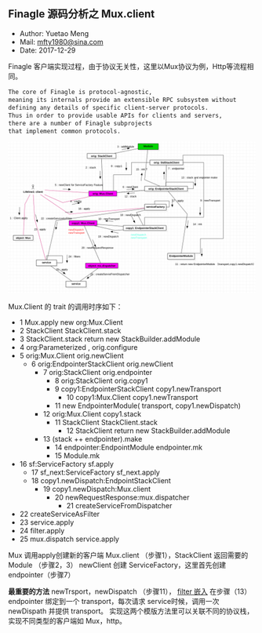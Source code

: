 ## Finagle 源码分析之 Mux.client


- Author: Yuetao Meng
- Mail: mfty1980@sina.com
- Date: 2017-12-29

Finagle 客户端实现过程，由于协议无关性，这里以Mux协议为例，Http等流程相同。

```
The core of Finagle is protocol-agnostic, 
meaning its internals provide an extensible RPC subsystem without 
defining any details of specific client-server protocols. 
Thus in order to provide usable APIs for clients and servers, 
there are a number of Finagle subprojects 
that implement common protocols.
```



![详细图](pic/mux.client.png)


Mux.Client 的 trait 的调用时序如下：

* 1 Mux.apply new org:Mux.Client
* 2 StackClient StackClient.stack
* 3 StackClient.stack return new StackBuilder.addModule
* 4 org:Parameterized , orig.configure
* 5 orig:Mux.Client orig.newClient
    * 6 orig:EndpointerStackClient orig.newClient
        * 7 orig:StackClient orig.endpointer
            * 8 orig:StackClient orig.copy1
            * 9 copy1:EndpointerStackClient copy1.newTransport
                *   10 copy1:Mux.Client copy1.newTransport
            * 11 new EndpointerModule( transport, copy1.newDispatch)
        * 12 orig:Mux.Client  copy1.stack
            * 11 StackClient StackClient.stack
                * 12 StackClient return new StackBuilder.addModule
        * 13 (stack ++ endpointer).make
            * 14 endpointer:EndpointModule  endpointer.mk
            * 15 Module.mk
* 16 sf:ServiceFactory  sf.apply
    * 17 sf_next:ServiceFactory sf_next.apply
    * 18 copy1.newDispatch:EndpointStackClient
        * 19 copy1.newDispatch:Mux.client
            * 20 newRequestResponse:mux.dispatcher
                * 21 createServiceFromDispatcher
* 22 createServiceAsFilter
* 23 service.apply
* 24 filter.apply
* 25 mux.dispatch service.apply


Mux 调用apply创建新的客户端 Mux.client （步骤1），StackClient 返回需要的 Module （步骤2，3）
newClient 创建 ServiceFactory，这里首先创建 endpointer（步骤7）

 **最重要的方法**
newTrsport，newDispatch （步骤11）， [filter 嵌入](01-finagle-stack.md) 在步骤（13）
endpointer 绑定到一个 transport，每次请求 service时候，调用一次 newDispath 并提供 transport。
实现这两个模版方法里可以关联不同的协议栈，实现不同类型的客户端如 Mux，http。
